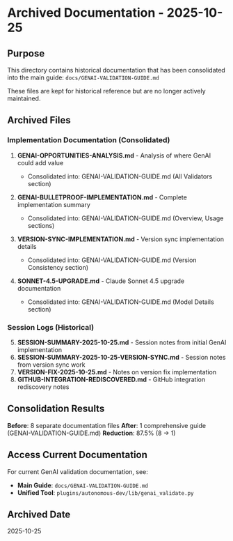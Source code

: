 # Archived Documentation - 2025-10-25

## Purpose

This directory contains historical documentation that has been consolidated into the main guide: `docs/GENAI-VALIDATION-GUIDE.md`

These files are kept for historical reference but are no longer actively maintained.

## Archived Files

### Implementation Documentation (Consolidated)

1. **GENAI-OPPORTUNITIES-ANALYSIS.md** - Analysis of where GenAI could add value
   - Consolidated into: GENAI-VALIDATION-GUIDE.md (All Validators section)

2. **GENAI-BULLETPROOF-IMPLEMENTATION.md** - Complete implementation summary
   - Consolidated into: GENAI-VALIDATION-GUIDE.md (Overview, Usage sections)

3. **VERSION-SYNC-IMPLEMENTATION.md** - Version sync implementation details
   - Consolidated into: GENAI-VALIDATION-GUIDE.md (Version Consistency section)

4. **SONNET-4.5-UPGRADE.md** - Claude Sonnet 4.5 upgrade documentation
   - Consolidated into: GENAI-VALIDATION-GUIDE.md (Model Details section)

### Session Logs (Historical)

5. **SESSION-SUMMARY-2025-10-25.md** - Session notes from initial GenAI implementation
6. **SESSION-SUMMARY-2025-10-25-VERSION-SYNC.md** - Session notes from version sync work
7. **VERSION-FIX-2025-10-25.md** - Notes on version fix implementation
8. **GITHUB-INTEGRATION-REDISCOVERED.md** - GitHub integration rediscovery notes

## Consolidation Results

**Before**: 8 separate documentation files
**After**: 1 comprehensive guide (GENAI-VALIDATION-GUIDE.md)
**Reduction**: 87.5% (8 → 1)

## Access Current Documentation

For current GenAI validation documentation, see:
- **Main Guide**: `docs/GENAI-VALIDATION-GUIDE.md`
- **Unified Tool**: `plugins/autonomous-dev/lib/genai_validate.py`

## Archived Date

2025-10-25
